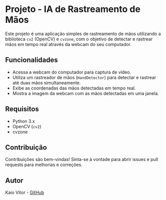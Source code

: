 # Projeto - IA de Rastreamento de Mãos

Este projeto é uma aplicação simples de rastreamento de mãos utilizando a biblioteca `cv2` (OpenCV) e `cvzone`, com o objetivo de detectar e rastrear mãos em tempo real através da webcam do seu computador.

## Funcionalidades

- Acessa a webcam do computador para captura de vídeo.
- Utiliza um rastreador de mãos (`HandDetector`) para detectar e rastrear até duas mãos simultaneamente.
- Exibe as coordenadas das mãos detectadas em tempo real.
- Mostra a imagem da webcam com as mãos detectadas em uma janela.

## Requisitos

- Python 3.x
- OpenCV (`cv2`)
- cvzone

## Contribuição

Contribuições são bem-vindas! Sinta-se à vontade para abrir issues e pull requests para melhorias e correções.

## Autor

Kaio Vitor - [GitHub](https://github.com/Kaio-0708)  
